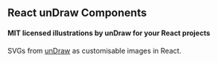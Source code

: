 ## React unDraw Components

#### MIT licensed illustrations by unDraw for your React projects

SVGs from [unDraw](https://undraw.co/) as customisable images in React.  
